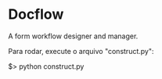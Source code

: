 # Docflow
A form workflow designer and manager.

Para rodar, execute o arquivo "construct.py":

$> python construct.py
